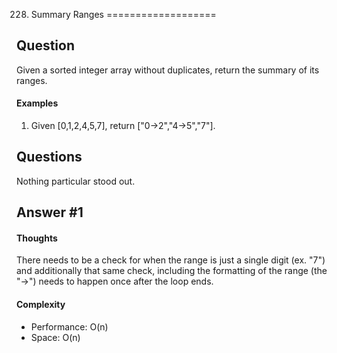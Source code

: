 228. Summary Ranges
===================

## Question
Given a sorted integer array without duplicates, return the summary of its
ranges.

#### Examples
1. Given [0,1,2,4,5,7], return ["0->2","4->5","7"].

## Questions
Nothing particular stood out.

## Answer #1

#### Thoughts
There needs to be a check for when the range is just a single digit (ex. "7")
and additionally that same check, including the formatting of the range (the
"->") needs to happen once after the loop ends.

#### Complexity
  - Performance: O(n)
  - Space: O(n)
